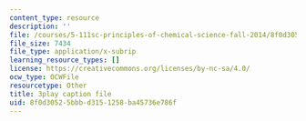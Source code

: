 ```yaml
---
content_type: resource
description: ''
file: /courses/5-111sc-principles-of-chemical-science-fall-2014/8f0d30525bbbd3151258ba45736e786f_739SB34oEyo.srt
file_size: 7434
file_type: application/x-subrip
learning_resource_types: []
license: https://creativecommons.org/licenses/by-nc-sa/4.0/
ocw_type: OCWFile
resourcetype: Other
title: 3play caption file
uid: 8f0d3052-5bbb-d315-1258-ba45736e786f
---
```

